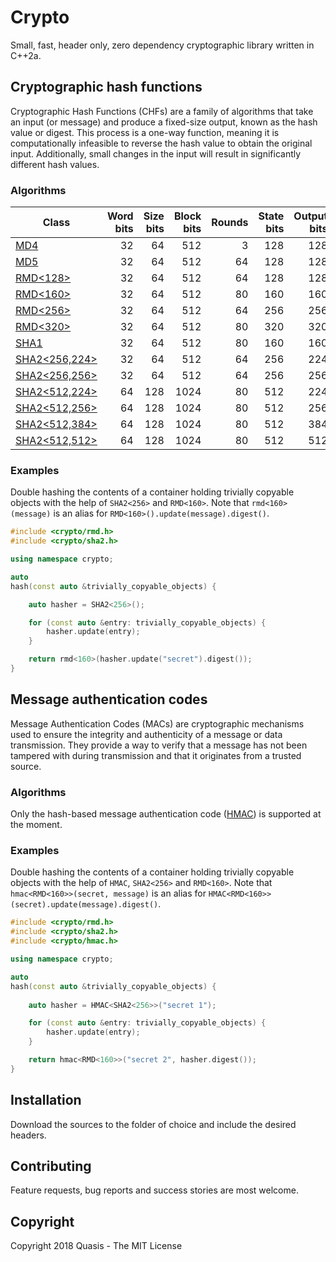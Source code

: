 # Crypto

Small, fast, header only, zero dependency cryptographic library written in C++2a.

## Cryptographic hash functions

Cryptographic Hash Functions (CHFs) are a family of algorithms that take an input (or message) and produce a fixed-size output, known as the hash value or digest. This process is a one-way function, meaning it is computationally infeasible to reverse the hash value to obtain the original input. Additionally, small changes in the input will result in significantly different hash values.

### Algorithms

|Class                    |Word bits|Size bits|Block bits|Rounds|State bits|Output bits|
|-------------------------|--------:|--------:|---------:|-----:|---------:|----------:|
|[MD4](md4.hh)            |       32|       64|       512|     3|       128|        128|
|[MD5](md5.hh)            |       32|       64|       512|    64|       128|        128|
|[RMD<128>](rmd.hh)       |       32|       64|       512|    64|       128|        128|
|[RMD<160>](rmd.hh)       |       32|       64|       512|    80|       160|        160|
|[RMD<256>](rmd.hh)       |       32|       64|       512|    64|       256|        256|
|[RMD<320>](rmd.hh)       |       32|       64|       512|    80|       320|        320|
|[SHA1](sha1.hh)          |       32|       64|       512|    80|       160|        160|
|[SHA2<256,224>](sha2.hh) |       32|       64|       512|    64|       256|        224|
|[SHA2<256,256>](sha2.hh) |       32|       64|       512|    64|       256|        256|
|[SHA2<512,224>](sha2.hh) |       64|      128|      1024|    80|       512|        224|
|[SHA2<512,256>](sha2.hh) |       64|      128|      1024|    80|       512|        256|
|[SHA2<512,384>](sha2.hh) |       64|      128|      1024|    80|       512|        384|
|[SHA2<512,512>](sha2.hh) |       64|      128|      1024|    80|       512|        512|


### Examples

Double hashing the contents of a container holding trivially copyable objects with the help of `SHA2<256>` and  `RMD<160>`. Note that `rmd<160>(message)` is an alias for `RMD<160>().update(message).digest()`.

```cpp
#include <crypto/rmd.h>
#include <crypto/sha2.h>

using namespace crypto;

auto
hash(const auto &trivially_copyable_objects) {

	auto hasher = SHA2<256>();

	for (const auto &entry: trivially_copyable_objects) {
	    hasher.update(entry);
	}

	return rmd<160>(hasher.update("secret").digest());
}
```

## Message authentication codes

Message Authentication Codes (MACs) are cryptographic mechanisms used to ensure the integrity and authenticity of a message or data transmission. They provide a way to verify that a message has not been tampered with during transmission and that it originates from a trusted source.

### Algorithms

Only the hash-based message authentication code ([HMAC](hmac.hh)) is supported at the moment.

### Examples

Double hashing the contents of a container holding trivially copyable objects with the help of `HMAC`, `SHA2<256>` and  `RMD<160>`. Note that `hmac<RMD<160>>(secret, message)` is an alias for `HMAC<RMD<160>>(secret).update(message).digest()`.

```cpp
#include <crypto/rmd.h>
#include <crypto/sha2.h>
#include <crypto/hmac.h>

using namespace crypto;

auto
hash(const auto &trivially_copyable_objects) {
	
	auto hasher = HMAC<SHA2<256>>("secret 1");

	for (const auto &entry: trivially_copyable_objects) {
	    hasher.update(entry);
	}

	return hmac<RMD<160>>("secret 2", hasher.digest());
}
```


## Installation

Download the sources to the folder of choice and include the desired headers.


## Contributing

Feature requests, bug reports and success stories are most welcome.


## Copyright

Copyright 2018 Quasis - The MIT License
